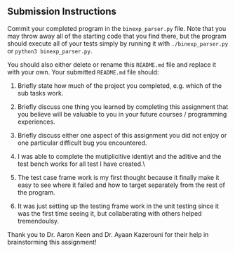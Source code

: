 

## Submission Instructions

Commit your completed program in the `binexp_parser.py` file. Note that you
may throw away all of the starting code that you find there, but the program
should execute all of your tests simply by running it with
`./binexp_parser.py` or `python3 binexp_parser.py`. 

You should also either delete or rename this `README.md` file and replace it
with your own. Your submitted `README.md` file should:

1. Briefly state how much of the project you completed, e.g. which of the
   sub tasks work.
2. Briefly discuss one thing you learned by completing this assignment that
   you believe will be valuable to you in your future courses / programming
experiences.
3. Briefly discuss either one aspect of this assignment you did not enjoy or
   one particular difficult bug you encountered.

1. I was able to complete the mutiplicitive identiyt and the aditive and the test bench works for all test I have created.\
2. The test case frame work is my first thought because it finally make it easy to see where it failed and how to target separately from the rest of the program. 
3. It was just setting up the testing frame work in the unit testing since it was the first time seeing it, but collaberating with others helped tremendoulsy. 


Thank you to Dr. Aaron Keen and Dr. Ayaan Kazerouni for their help in
brainstorming this assignment!
